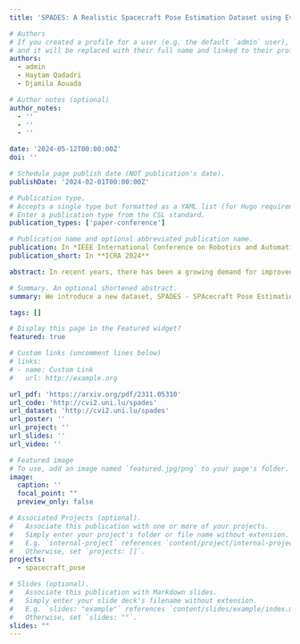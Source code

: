 ```yaml
---
title: 'SPADES: A Realistic Spacecraft Pose Estimation Dataset using Event Sensing'

# Authors
# If you created a profile for a user (e.g. the default `admin` user), write the username (folder name) here
# and it will be replaced with their full name and linked to their profile.
authors:
  - admin
  - Haytam Qadadri
  - Djamila Aouada

# Author notes (optional)
author_notes:
  - ''
  - ''
  - ''

date: '2024-05-12T00:00:00Z'
doi: ''

# Schedule page publish date (NOT publication's date).
publishDate: '2024-02-01T00:00:00Z'

# Publication type.
# Accepts a single type but formatted as a YAML list (for Hugo requirements).
# Enter a publication type from the CSL standard.
publication_types: ['paper-conference']

# Publication name and optional abbreviated publication name.
publication: In *IEEE International Conference on Robotics and Automation*
publication_short: In **ICRA 2024**

abstract: In recent years, there has been a growing demand for improved autonomy for in-orbit operations such as rendezvous, docking, and proximity manoeuvres, leading to increased interest in employing Deep Learning-based Spacecraft Pose Estimation techniques. However, due to limited access to real target datasets, algorithms are often trained using synthetic data and applied in the real domain, resulting in a performance drop due to the domain gap. State-of-the-art approaches employ Domain Adaptation techniques to mitigate this issue. In the search for viable solutions, event sensing has been explored in the past and shown to reduce the domain gap between simulations and real-world scenarios. Event sensors have made significant advancements in hardware and software in recent years. Moreover, the characteristics of the event sensor offer several advantages in space applications compared to RGB sensors. To facilitate further training and evaluation of DL-based models, we introduce a new dataset, SPADES, comprising real event data acquired in a controlled laboratory environment and simulated event data using the same camera intrinsics. Furthermore, we introduce an image-based event representation that performs better than existing representations. In addition, we propose an effective data filtering method to improve the quality of training data, thus enhancing model performance. A multifaceted baseline evaluation was conducted using different event representations, event filtering strategies, and algorithmic frameworks, and the results are summarized. The dataset will be made available at [http://cvi2.uni.lu/spades.](http://cvi2.uni.lu/spades).

# Summary. An optional shortened abstract.
summary: We introduce a new dataset, SPADES - SPAcecraft Pose Estimation Dataset using Event Sensing, comprising simulated event data end real event data acquired in a controlled laboratory environment.

tags: []

# Display this page in the Featured widget?
featured: true

# Custom links (uncomment lines below)
# links:
# - name: Custom Link
#   url: http://example.org

url_pdf: 'https://arxiv.org/pdf/2311.05310'
url_code: 'http://cvi2.uni.lu/spades'
url_dataset: 'http://cvi2.uni.lu/spades'
url_poster: ''
url_project: ''
url_slides: ''
url_video: ''

# Featured image
# To use, add an image named `featured.jpg/png` to your page's folder.
image:
  caption: ''
  focal_point: ""
  preview_only: false

# Associated Projects (optional).
#   Associate this publication with one or more of your projects.
#   Simply enter your project's folder or file name without extension.
#   E.g. `internal-project` references `content/project/internal-project/index.md`.
#   Otherwise, set `projects: []`.
projects:
  - spacecraft_pose

# Slides (optional).
#   Associate this publication with Markdown slides.
#   Simply enter your slide deck's filename without extension.
#   E.g. `slides: "example"` references `content/slides/example/index.md`.
#   Otherwise, set `slides: ""`.
slides: ""
---
```


